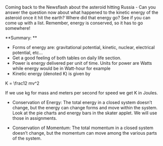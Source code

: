 Coming back to the Newsflash about the asteroid hitting Russia - Can you answer the question now about what happened to the kinetic energy of the asteroid once it hit the earth? Where did that energy go? See if you can come up with a list. Remember, energy is conserved, so it has to go somewhere!

**Summary: **

* Forms of energy are: gravitational potential, kinetic, nuclear, electrical potential, etc…
* Get a good feeling of both tables on daily life section.
* Power is energy delivered per unit of time. Units for power are Watts while energy would be in Watt-hour for example
* Kinetic energy \(denoted K\) is given by

<lrn-math>K = \frac12 mv^2</lrn-math>

If we use kg for mass and meters per second for speed we get K in Joules.

* Conservation of Energy: The total energy in a closed system doesn’t change, but the energy can change forms and move within the system. Look at the pie charts and energy bars in the skater applet. We will use those in assignments.

* Conservation of Momentum: The total momentum in a closed system doesn’t change, but the momentum can move among the various parts of the system.




